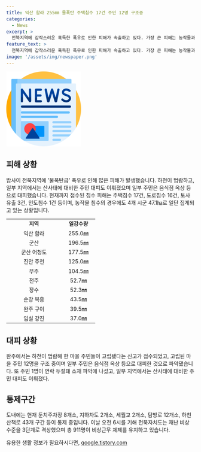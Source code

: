 ```yaml
---
title: 익산 함라 255㎜ 물폭탄 주택침수 17건 주민 12명 구조중
categories:
  - News
excerpt: >
  전북지역에 갑작스러운 혹독한 폭우로 인한 피해가 속출하고 있다. 가장 큰 피해는 농작물과 주택 침수 등으로 나타나고 있으며, 일부 지역에서는 산사태에 대비해 주민 대피도 이뤄졌다. 또한, 농민들이 물에 잠긴 하우스를 살펴보고 있으며, 재난 상황이 계속 확대될 것으로 예상된다. 현재까지 접수된 피해는 침수와 토사유출 등이며, 비상근무 체제를 유지하고 있는 상황이다. (150자)
feature_text: >
  전북지역에 갑작스러운 혹독한 폭우로 인한 피해가 속출하고 있다. 가장 큰 피해는 농작물과 주택 침수 등으로 나타나고 있으며, 일부 지역에서는 산사태에 대비해 주민 대피도 이뤄졌다. 또한, 농민들이 물에 잠긴 하우스를 살펴보고 있으며, 재난 상황이 계속 확대될 것으로 예상된다. 현재까지 접수된 피해는 침수와 토사유출 등이며, 비상근무 체제를 유지하고 있는 상황이다. (150자)
image: '/assets/img/newspaper.png'
---
```


<p><img src="/assets/img/newspaper.png" alt="kimp 속보" /></p>

<h2 data-ke-size="size26">피해 상황</h2>

<p data-ke-size="size16">밤사이 전북지역에 '물폭탄급' 폭우로 인해 많은 피해가 발생했습니다. 하천이 범람하고, 일부 지역에서는 산사태에 대비한 주민 대피도 이뤄졌으며 일부 주민은 음식점 옥상 등으로 대피했습니다. 현재까지 접수된 침수 피해는 주택침수 17건, 도로침수 16건, 토사유출 3건, 인도침수 1건 등이며, 농작물 침수의 경우에도 4개 시군 47.1㏊로 일단 집계되고 있는 상황입니다.</p>

<table>
    <tr>
        <td style="text-align: center; width: 134px;"><b>지역</b></td>
        <td style="text-align: center; width: 76px;"><b>일강수량</b></td>
    </tr>
    <tr>
        <td style="text-align: center;">익산 함라</td>
        <td style="text-align: center;">255.0㎜</td>
    </tr>
    <tr>
        <td style="text-align: center;">군산</td>
        <td style="text-align: center;">196.5㎜</td>
    </tr>
    <tr>
        <td style="text-align: center;">군산 어청도</td>
        <td style="text-align: center;">177.5㎜</td>
    </tr>
    <tr>
        <td style="text-align: center;">진안 주천</td>
        <td style="text-align: center;">125.0㎜</td>
    </tr>
    <tr>
        <td style="text-align: center;">무주</td>
        <td style="text-align: center;">104.5㎜</td>
    </tr>
    <tr>
        <td style="text-align: center;">전주</td>
        <td style="text-align: center;">52.7㎜</td>
    </tr>
    <tr>
        <td style="text-align: center;">장수</td>
        <td style="text-align: center;">52.3㎜</td>
    </tr>
    <tr>
        <td style="text-align: center;">순창 복흥</td>
        <td style="text-align: center;">43.5㎜</td>
    </tr>
    <tr>
        <td style="text-align: center;">완주 구이</td>
        <td style="text-align: center;">39.5㎜</td>
    </tr>
    <tr>
        <td style="text-align: center;">임실 강진</td>
        <td style="text-align: center;">37.0㎜</td>
    </tr>
</table>

<h2 data-ke-size="size26">대피 상황</h2>

<p data-ke-size="size16">완주에서는 하천이 범람해 한 마을 주민들이 고립됐다는 신고가 접수되었고, 고립된 마을 주민 12명을 구조 중이며 일부 주민은 음식점 옥상 등으로 대피한 것으로 파악됐습니다. 또 주민 1명이 연락 두절돼 소재 파악에 나섰고, 일부 지역에서는 산사태에 대비한 주민 대피도 이뤄졌다.</p>

<h2 data-ke-size="size26">통제구간</h2>

<p data-ke-size="size16">도내에는 현재 둔치주차장 8개소, 지하차도 2개소, 세월교 2개소, 탐방로 12개소, 하천산책로 43개 구간 등이 통제 중입니다. 이날 오전 6시를 기해 전북자치도는 재난 비상 수준을 3단계로 격상했으며 총 911명이 비상근무 체제를 유지하고 있습니다.</p>
유용한 생활 정보가 필요하시다면, <a href="https://qoogle.tistory.com" rel="dofollow">qoogle.tistory.com</a>


